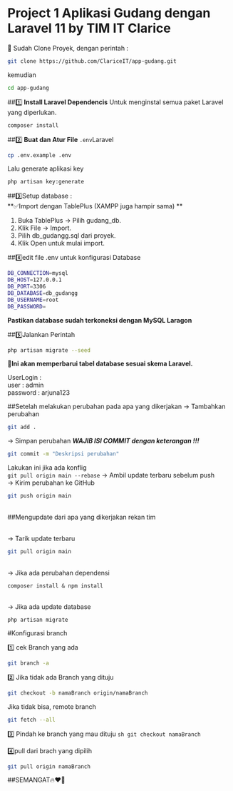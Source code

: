 # Project 1 Aplikasi Gudang dengan Laravel 11 by TIM IT Clarice

📌 Sudah Clone Proyek, dengan perintah :
```sh
git clone https://github.com/ClariceIT/app-gudang.git
```
kemudian
```sh
cd app-gudang
```

##1️⃣ **Install Laravel Dependencis**
Untuk menginstal semua paket Laravel yang diperlukan. 
```sh
composer install
```
##2️⃣ **Buat dan Atur File** `.env`Laravel 
```sh
cp .env.example .env
```
Lalu generate aplikasi key
```sh 
php artisan key:generate
```

##3️⃣Setup database :
<br>**✅Import dengan TablePlus (XAMPP juga hampir sama) **
1. Buka TablePlus → Pilih gudang_db.
2. Klik File → Import.
3. Pilih db_gudangg.sql dari proyek.
4. Klik Open untuk mulai import.

##4️⃣edit file .env untuk konfigurasi Database <br>
```sh
DB_CONNECTION=mysql
DB_HOST=127.0.0.1
DB_PORT=3306
DB_DATABASE=db_gudangg
DB_USERNAME=root
DB_PASSWORD=
```
**Pastikan database sudah terkoneksi dengan MySQL Laragon**

##5️⃣Jalankan Perintah
```sh
php artisan migrate --seed
```
**🚀Ini akan memperbarui tabel database sesuai skema Laravel.**

UserLogin :
<br>user : admin
<br>password : arjuna123

##Setelah melakukan perubahan pada apa yang dikerjakan
→ Tambahkan perubahan
```sh
git add .
```
→ Simpan perubahan
***WAJIB ISI COMMIT dengan keterangan !!!***
```sh
git commit -m "Deskripsi perubahan"
```
Lakukan ini jika ada konflig
<br>```git pull origin main --rebase``` → Ambil update terbaru sebelum push
<br>→ Kirim perubahan ke GitHub
```sh
git push origin main
```
<br>
##Mengupdate dari apa yang dikerjakan rekan tim

<br>→ Tarik update terbaru
```sh
git pull origin main
```
<br>→ Jika ada perubahan dependensi
```
composer install & npm install
```
<br>→ Jika ada update database
```
php artisan migrate
``` 
#Konfigurasi branch 


1️⃣ cek Branch yang ada

```sh
git branch -a
```


2️⃣ Jika tidak ada Branch yang dituju

```sh
git checkout -b namaBranch origin/namaBranch
```

Jika tidak bisa, remote branch
```sh
git fetch --all
```


3️⃣ Pindah ke branch yang mau dituju
``sh
git checkout namaBranch
``


4️⃣pull dari brach yang dipilih
```sh
git pull origin namaBranch
```





##SEMANGAT🔥❤️‍🔥
